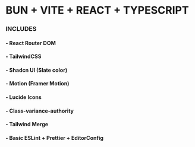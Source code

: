 # BUN + VITE + REACT + TYPESCRIPT

### INCLUDES
#### - React Router DOM
#### - TailwindCSS
#### - Shadcn UI (Slate color)
#### - Motion (Framer Motion)
#### - Lucide Icons
#### - Class-variance-authority
#### - Tailwind Merge
#### - Basic ESLint + Prettier + EditorConfig